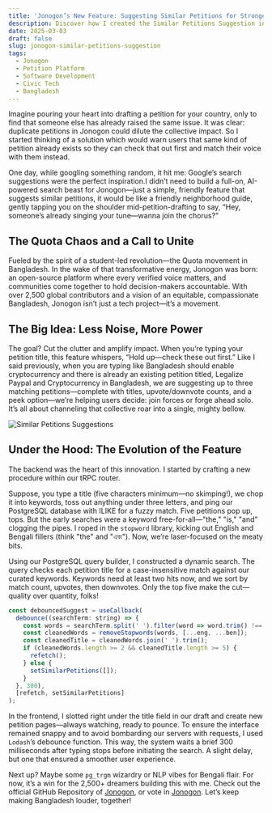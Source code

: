 ```yaml
---
title: 'Jonogon’s New Feature: Suggesting Similar Petitions for Stronger Impact'
description: Discover how I created the Similar Petitions Suggestion in Jonogon, its implementation, and how it’s fostering unity in Bangladesh’s grassroots movements.
date: 2025-03-03
draft: false
slug: jonogon-similar-petitions-suggestion
tags:
  - Jonogon
  - Petition Platform
  - Software Development
  - Civic Tech
  - Bangladesh
---
```


Imagine pouring your heart into drafting a petition for your country, only to find that someone else has already raised the same issue. It was clear: duplicate petitions in Jonogon could dilute the collective impact. So I started thinking of a solution which would warn users that same kind of petition already exists so they can check that out first and match their voice with them instead.

One day, while googling something random, it hit me: Google’s search suggestions were the perfect inspiration.I didn’t need to build a full-on, AI-powered search beast for Jonogon—just a simple, friendly feature that suggests similar petitions, it would be like a friendly neighborhood guide, gently tapping you on the shoulder mid-petition-drafting to say, “Hey, someone’s already singing your tune—wanna join the chorus?”

## The Quota Chaos and a Call to Unite

Fueled by the spirit of a student-led revolution—the Quota movement in Bangladesh. In the wake of that transformative energy, Jonogon was born: an open-source platform where every verified voice matters, and communities come together to hold decision-makers accountable. With over 2,500 global contributors and a vision of an equitable, compassionate Bangladesh, Jonogon isn’t just a tech project—it’s a movement.

## The Big Idea: Less Noise, More Power

The goal? Cut the clutter and amplify impact. When you’re typing your petition title, this feature whispers, “Hold up—check these out first.” Like I said previously, when you are typing like Bangladesh should enable cryptocurrency and there is already an existing petition titled, Legalize Paypal and Cryptocurrency in Bangladesh, we are suggesting up to three matching petitions—complete with titles, upvote/downvote counts, and a peek option—we’re helping users decide: join forces or forge ahead solo. It’s all about channeling that collective roar into a single, mighty bellow.

![Similar Petitions Suggestions](/images/jonogon-suggestions.gif)

## Under the Hood: The Evolution of the Feature

The backend was the heart of this innovation. I started by crafting a new procedure within our tRPC router.

Suppose, you type a title (five characters minimum—no skimping!), we chop it into keywords, toss out anything under three letters, and ping our PostgreSQL database with ILIKE for a fuzzy match. Five petitions pop up, tops. But the early searches were a keyword free-for-all—"the," "is," "and" clogging the pipes. I roped in the `stopword` library, kicking out English and Bengali fillers (think "the" and "এবং"). Now, we’re laser-focused on the meaty bits.

Using our PostgreSQL query builder, I constructed a dynamic search. The query checks each petition title for a case-insensitive match against our curated keywords. Keywords need at least two hits now, and we sort by match count, upvotes, then downvotes. Only the top five make the cut—quality over quantity, folks!

```js
const debouncedSuggest = useCallback(
  debounce((searchTerm: string) => {
    const words = searchTerm.split(' ').filter(word => word.trim() !== '');
    const cleanedWords = removeStopwords(words, [...eng, ...ben]);
    const cleanedTitle = cleanedWords.join(' ').trim();
    if (cleanedWords.length >= 2 && cleanedTitle.length >= 5) {
      refetch();
    } else {
      setSimilarPetitions([]);
    }
  }, 300),
  [refetch, setSimilarPetitions]
);
```

In the frontend, I slotted right under the title field in our draft and create new petition pages—always watching, ready to pounce. To ensure the interface remained snappy and to avoid bombarding our servers with requests, I used `Lodash`’s debounce function. This way, the system waits a brief 300 milliseconds after typing stops before initiating the search. A slight delay, but one that ensured a smoother user experience.

Next up? Maybe some `pg_trgm` wizardry or NLP vibes for Bengali flair. For now, it’s a win for the 2,500+ dreamers building this with me. Check out the official GitHub Repository of [Jonogon](https://github.com/jonogon/jonogon-mono), or vote in [Jonogon](https://jonogon.org/). Let’s keep making Bangladesh louder, together!

